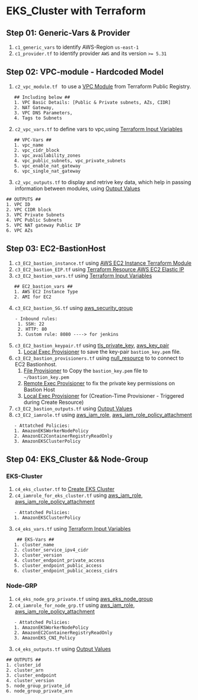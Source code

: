 # EKS_Cluster with Terraform
## Step 01: Generic-Vars & Provider
1. `c1_generic_vars` to identify AWS-Region `us-east-1`
2. `c1_provider.tf` to identify provider `AWS` and its version `>= 5.31`

## Step 02: VPC-module - Hardcoded Model
1. `c2_vpc_module.tf ` to use a [VPC Module](https://registry.terraform.io/modules/terraform-aws-modules/vpc/aws/latest) from Terraform Public Registry.  
```
   ## Including below ##
   1. VPC Basic Details: [Public & Private subnets, AZs, CIDR]
   2. NAT Gateway,
   3. VPC DNS Parameters,
   4. Tags to Subnets
```
2. `c2_vpc_vars.tf` to define vars to vpc,using [Terraform Input Variables](https://developer.hashicorp.com/terraform/language/values/variables)  
```
   ## VPC-Vars ##
   1. vpc_name
   2. vpc_cidr_block
   3. vpc_availability_zones
   4. vpc_public_subnets, vpc_private_subnets
   5. vpc_enable_nat_gateway
   6. vpc_single_nat_gateway
```
3. `c2_vpc_outputs.tf` to display and retrive key data, which help in passing information between modules, using [Output Values](https://developer.hashicorp.com/terraform/language/values/outputs)   
  ```
  ## OUTPUTS ##
  1. VPC ID
  2. VPC CIDR block
  3. VPC Private Subnets
  4. VPC Public Subnets
  5. VPC NAT gateway Public IP
  6. VPC AZs
   ```  
## Step 03: EC2-BastionHost
1. `c3_EC2_bastion_instance.tf` using [AWS EC2 Instance Terraform Module](https://registry.terraform.io/modules/terraform-aws-modules/ec2-instance/aws/latest)
2. `c3_EC2_bastion_EIP.tf` using [Terraform Resource AWS EC2 Elastic IP](https://registry.terraform.io/providers/hashicorp/aws/latest/docs/resources/eip)
3. `c3_EC2_bastion_vars.tf` using [Terraform Input Variables](https://developer.hashicorp.com/terraform/language/values/variables)  
```
   ## EC2_bastion_vars ##
   1. AWS EC2 Instance Type
   2. AMI for EC2
```
4. `c3_EC2_bastion_SG.tf` using [aws_security_group](https://registry.terraform.io/providers/hashicorp/aws/latest/docs/resources/security_group)  
   ```
   - Inbound rules:
    1. SSH: 22
    2. HTTP: 80
    3. Custom rule: 8080 ----> for jenkins
   ```
5. `c3_EC2_bastion_keypair.tf` using [tls_private_key](https://registry.terraform.io/providers/hashicorp/tls/latest/docs/resources/private_key), [aws_key_pair](https://registry.terraform.io/providers/hashicorp/aws/latest/docs/resources/key_pair)
    1. [Local Exec Provisioner](https://developer.hashicorp.com/terraform/language/resources/provisioners/local-exec) to save the key-pair `bastion_key.pem` file.
6. `c3_EC2_bastion_provisioners.tf` using [null_resource](https://registry.terraform.io/providers/hashicorp/null/latest/docs/resources/resource) to to connect to EC2 Bastionhost.    
    1. [File Provisioner](https://developer.hashicorp.com/terraform/language/resources/provisioners/file) to Copy the `bastion_key.pem` file to `~/bastion_key.pem`
    2. [Remote Exec Provisioner](https://developer.hashicorp.com/terraform/language/resources/provisioners/remote-exec) to fix the private key permissions on Bastion Host
    3. [Local Exec Provisioner](https://developer.hashicorp.com/terraform/language/resources/provisioners/local-exec)  for (Creation-Time Provisioner - Triggered during Create Resource)
7. `c3_EC2_bastion_outputs.tf` using [Output Values](https://developer.hashicorp.com/terraform/language/values/outputs)
8. `c3_EC2_iamrole.tf` using [aws_iam_role](https://registry.terraform.io/providers/hashicorp/aws/latest/docs/resources/iam_role), [aws_iam_role_policy_attachment](https://registry.terraform.io/providers/hashicorp/aws/latest/docs/resources/iam_role_policy_attachment)
```
   - Attatched Policies:
   1. AmazonEKSWorkerNodePolicy
   2. AmazonEC2ContainerRegistryReadOnly
   3. AmazonEKSClusterPolicy
```
## Step 04: EKS_Cluster && Node-Group
### EKS-Cluster
1. `c4_eks_cluster.tf` to [Create EKS Cluster](https://registry.terraform.io/providers/hashicorp/aws/latest/docs/resources/eks_cluster)
2. `c4_iamrole_for_eks_cluster.tf` using [aws_iam_role](https://registry.terraform.io/providers/hashicorp/aws/latest/docs/resources/iam_role), [aws_iam_role_policy_attachment](https://registry.terraform.io/providers/hashicorp/aws/latest/docs/resources/iam_role_policy_attachment)
```
   - Attatched Policies:
   1. AmazonEKSClusterPolicy
```
3. `c4_eks_vars.tf` using [Terraform Input Variables](https://developer.hashicorp.com/terraform/language/values/variables)  
```
    ## EKS-Vars ##
   1. cluster_name  
   2. cluster_service_ipv4_cidr  
   3. cluster_version  
   4. cluster_endpoint_private_access  
   5. cluster_endpoint_public_access  
   6. cluster_endpoint_public_access_cidrs  
```
 ### Node-GRP
 1. `c4_eks_node_grp_private.tf` using [aws_eks_node_group](https://registry.terraform.io/providers/hashicorp/aws/latest/docs/resources/eks_node_group)
 2. `c4_iamrole_for_node_grp.tf` using [aws_iam_role](https://registry.terraform.io/providers/hashicorp/aws/latest/docs/resources/iam_role), [aws_iam_role_policy_attachment](https://registry.terraform.io/providers/hashicorp/aws/latest/docs/resources/iam_role_policy_attachment)
```
   - Attatched Policies:
   1. AmazonEKSWorkerNodePolicy
   2. AmazonEC2ContainerRegistryReadOnly
   3. AmazonEKS_CNI_Policy
```
3. `c4_eks_outputs.tf` using [Output Values](https://developer.hashicorp.com/terraform/language/values/outputs)  
  ```
## OUTPUTS ##
  1. cluster_id
  2. cluster_arn
  3. cluster_endpoint
  4. cluster_version
  5. node_group_private_id
  6. node_group_private_arn
```
